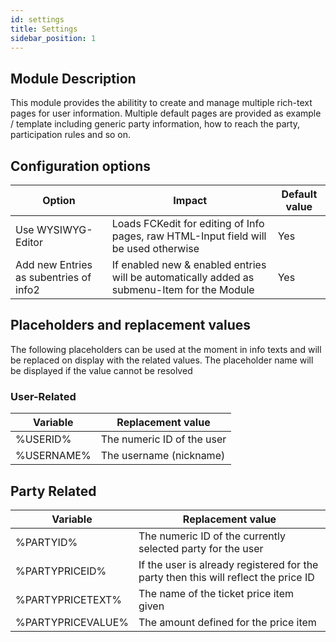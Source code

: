 ```yaml
---
id: settings
title: Settings
sidebar_position: 1
---
```


## Module Description

This module provides the abilitity to create and manage multiple rich-text pages for user information.
Multiple default pages are provided as example / template including generic party information, how to reach the party, participation rules and so on.

## Configuration options

| Option     | Impact                    | Default value |
|------------|---------------------------|---------------|
|Use WYSIWYG-Editor| Loads FCKedit for editing of Info pages, raw HTML-Input field will be used otherwise | Yes |
|Add new Entries as subentries of info2 | If enabled new & enabled entries will be automatically added as submenu-Item for the Module| Yes |

## Placeholders and replacement values

The following placeholders can be used at the moment in info texts and will be replaced on display with the related values.
The placeholder name will be displayed if the value cannot be resolved

### User-Related
| Variable   | Replacement value         |
|------------|---------------------------|
| %USERID%   | The numeric ID of the user|
| %USERNAME% | The username (nickname)   |

## Party Related
| Variable         | Replacement value         |
|------------------|---------------------------|
| %PARTYID%        | The numeric ID of the currently selected party for the user|
| %PARTYPRICEID%   | If the user is already registered for the party then this will reflect the price ID|
| %PARTYPRICETEXT% | The name of the ticket price item given|
| %PARTYPRICEVALUE%| The amount defined for the price item|
